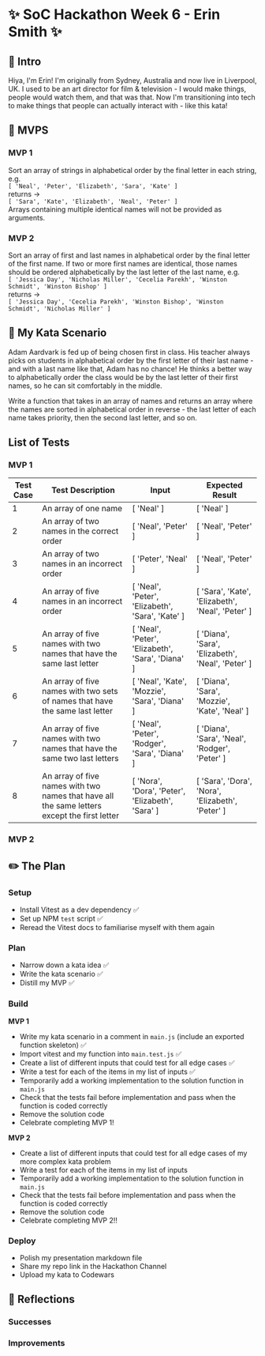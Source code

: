 # ✨ SoC Hackathon Week 6 - Erin Smith ✨

## 👋 Intro

Hiya, I'm Erin! I'm originally from Sydney, Australia and now live in Liverpool, UK. I used to be an art director for film & television - I would make things, people would watch them, and that was that. Now I'm transitioning into tech to make things that people can actually interact with - like this kata!

## 🎯 MVPS

### MVP 1

Sort an array of strings in alphabetical order by the final letter in each string, e.g. <br> `[ 'Neal', 'Peter', 'Elizabeth', 'Sara', 'Kate' ]` <br> returns -> <br> `[ 'Sara', 'Kate', 'Elizabeth', 'Neal', 'Peter' ]` <br> Arrays containing multiple identical names will not be provided as arguments.

### MVP 2

Sort an array of first and last names in alphabetical order by the final letter of the first name. If two or more first names are identical, those names should be ordered alphabetically by the last letter of the last name, e.g. <br> `[ 'Jessica Day', 'Nicholas Miller', 'Cecelia Parekh', 'Winston Schmidt', 'Winston Bishop' ]` <br> returns -> <br> `[ 'Jessica Day', 'Cecelia Parekh', 'Winston Bishop', 'Winston Schmidt', 'Nicholas Miller' ]`

## 📖 My Kata Scenario

Adam Aardvark is fed up of being chosen first in class. His teacher always picks on students in alphabetical order by the first letter of their last name - and with a last name like that, Adam has no chance! He thinks a better way to alphabetically order the class would be by the last letter of their first names, so he can sit comfortably in the middle.

Write a function that takes in an array of names and returns an array where the names are sorted in alphabetical order in reverse - the last letter of each name takes priority, then the second last letter, and so on.

## List of Tests

### MVP 1

| Test Case | Test Description                                                                             | Input                                             | Expected Result                                   |
| --------- | -------------------------------------------------------------------------------------------- | ------------------------------------------------- | ------------------------------------------------- |
| 1         | An array of one name                                                                         | [ 'Neal' ]                                        | [ 'Neal' ]                                        |
| 2         | An array of two names in the correct order                                                   | [ 'Neal', 'Peter' ]                               | [ 'Neal', 'Peter' ]                               |
| 3         | An array of two names in an incorrect order                                                  | [ 'Peter', 'Neal' ]                               | [ 'Neal', 'Peter' ]                               |
| 4         | An array of five names in an incorrect order                                                 | [ 'Neal', 'Peter', 'Elizabeth', 'Sara', 'Kate' ]  | [ 'Sara', 'Kate', 'Elizabeth', 'Neal', 'Peter' ]  |
| 5         | An array of five names with two names that have the same last letter                         | [ 'Neal', 'Peter', 'Elizabeth', 'Sara', 'Diana' ] | [ 'Diana', 'Sara', 'Elizabeth', 'Neal', 'Peter' ] |
| 6         | An array of five names with two sets of names that have the same last letter                 | [ 'Neal', 'Kate', 'Mozzie', 'Sara', 'Diana' ]     | [ 'Diana', 'Sara', 'Mozzie', 'Kate', 'Neal' ]     |
| 7         | An array of five names with two names that have the same two last letters                    | [ 'Neal', 'Peter', 'Rodger', 'Sara', 'Diana' ]    | [ 'Diana', 'Sara', 'Neal', 'Rodger', 'Peter' ]    |
| 8         | An array of five names with two names that have all the same letters except the first letter | [ 'Nora', 'Dora', 'Peter', 'Elizabeth', 'Sara' ]  | [ 'Sara', 'Dora', 'Nora', 'Elizabeth', 'Peter' ]  |

### MVP 2

## ✏️ The Plan

### Setup

- Install Vitest as a dev dependency ✅
- Set up NPM `test` script ✅
- Reread the Vitest docs to familiarise myself with them again

### Plan

- Narrow down a kata idea ✅
- Write the kata scenario ✅
- Distill my MVP ✅

### Build

**MVP 1**

- Write my kata scenario in a comment in `main.js` (include an exported function skeleton) ✅
- Import vitest and my function into `main.test.js` ✅
- Create a list of different inputs that could test for all edge cases ✅
- Write a test for each of the items in my list of inputs ✅
- Temporarily add a working implementation to the solution function in `main.js`
- Check that the tests fail before implementation and pass when the function is coded correctly
- Remove the solution code
- Celebrate completing MVP 1!

**MVP 2**

- Create a list of different inputs that could test for all edge cases of my more complex kata problem
- Write a test for each of the items in my list of inputs
- Temporarily add a working implementation to the solution function in `main.js`
- Check that the tests fail before implementation and pass when the function is coded correctly
- Remove the solution code
- Celebrate completing MVP 2!!

### Deploy

- Polish my presentation markdown file
- Share my repo link in the Hackathon Channel
- Upload my kata to Codewars

## 💭 Reflections

### Successes

### Improvements
